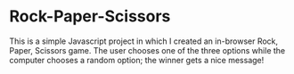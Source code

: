 # Rock-Paper-Scissors

This is a simple Javascript project in which I created an in-browser Rock, Paper, Scissors game. The user chooses one of the three options while the computer chooses a random option; the winner gets a nice message!
